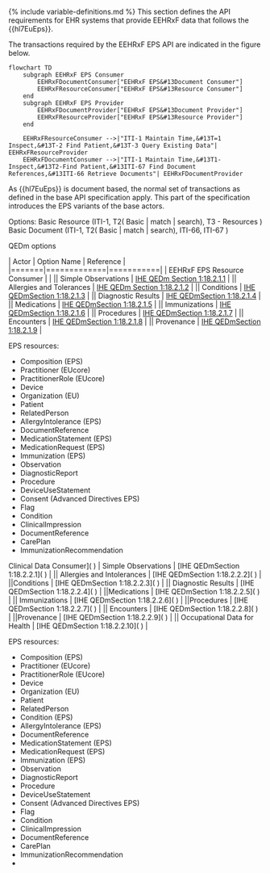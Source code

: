 {% include variable-definitions.md %}
This section defines the API requirements for EHR systems that provide EEHRxF data that follows the {{hl7EuEps}}.

The transactions required by the EEHRxF EPS API are indicated in the figure below. 

```mermaid
flowchart TD
    subgraph EEHRxF EPS Consumer
        EEHRxFDocumentConsumer["EEHRxF EPS&#13Document Consumer"]
        EEHRxFResourceConsumer["EEHRxF EPS&#13Resource Consumer"]
    end
    subgraph EEHRxF EPS Provider
        EEHRxFDocumentProvider["EEHRxF EPS&#13Document Provider"]
        EEHRxFResourceProvider["EEHRxF EPS&#13Resource Provider"]
    end

    EEHRxFResourceConsumer -->|"ITI-1 Maintain Time,&#13T=1 Inspect,&#13T-2 Find Patient,&#13T-3 Query Existing Data"| EEHRxFResourceProvider
    EEHRxFDocumentConsumer -->|"ITI-1 Maintain Time,&#13T1-Inspect,&#13T2-Find Patient,&#13ITI-67 Find Document References,&#13ITI-66 Retrieve Documents"| EEHRxFDocumentProvider
```

As {{hl7EuEps}} is document based, the normal set of transactions as defined in the base API specification apply. This part of the specification introduces the EPS variants of the base actors.

Options:
Basic Resource (ITI-1, T2( Basic | match | search), T3 - Resources )
Basic Document (ITI-1, T2( Basic | match | search), ITI-66, ITI-67 )

QEDm options

| Actor | Option Name | Reference |
|=======|=============|===========|
| EEHRxF EPS Resource Consumer | |
|| Simple Observations | [IHE QEDm Section 1:18.2.1.1](https://profiles.ihe.net/PCC/QEDm/3.0.0-comment1/PCC-44.html#234441211-simple-observations-option-search-parameters) |
|| Allergies and Tolerances | [IHE QEDm Section 1:18.2.1.2](https://profiles.ihe.net/PCC/QEDm/3.0.0-comment1/PCC-44.html#234441212-allergies-and-intolerances-option-search-parameters) |
|| Conditions | [IHE QEDmSection 1:18.2.1.3](https://profiles.ihe.net/PCC/QEDm/3.0.0-comment1/PCC-44.html#234441213-conditions-option-search-parameters) |
|| Diagnostic Results | [IHE QEDmSection 1:18.2.1.4](https://profiles.ihe.net/PCC/QEDm/3.0.0-comment1/PCC-44.html#234441214-diagnostic-reports-option-search-parameters) |
|| Medications | [IHE QEDmSection 1:18.2.1.5](https://profiles.ihe.net/PCC/QEDm/3.0.0-comment1/PCC-44.html#234441215-medications-option-search-parameters) |
|| Immunizations | [IHE QEDmSection 1:18.2.1.6](https://profiles.ihe.net/PCC/QEDm/3.0.0-comment1/PCC-44.html#234441216-immunizations-option-search-parameters) |
|| Procedures | [IHE QEDmSection 1:18.2.1.7](https://profiles.ihe.net/PCC/QEDm/3.0.0-comment1/PCC-44.html#234441217-procedures-option-search-parameters) |
|| Encounters | [IHE QEDmSection 1:18.2.1.8](https://profiles.ihe.net/PCC/QEDm/3.0.0-comment1/PCC-44.html#234441218-encounters-option-search-parameters) |
|| Provenance | [IHE QEDmSection 1:18.2.1.9](https://profiles.ihe.net/PCC/QEDm/3.0.0-comment1/PCC-44.html#234441219-provenance-option-search-parameters) |

EPS resources:
* Composition (EPS)
* Practitioner (EUcore)
* PractitionerRole (EUcore)
* Device
* Organization (EU)
* Patient
* RelatedPerson
* AllergyIntolerance (EPS)
* DocumentReference
* MedicationStatement (EPS)
* MedicationRequest (EPS)
* Immunization (EPS)
* Observation 
* DiagnosticReport
* Procedure
* DeviceUseStatement
* Consent (Advanced Directives EPS)
* Flag
* Condition
* ClinicalImpression
* DocumentReference
* CarePlan
* ImmunizationRecommendation


</tr>
<tr class="odd">
<td rowspan="10">Clinical Data Consumer](  ) |
<td>Simple Observations | [IHE QEDmSection 1:18.2.2.1](  ) |
|| Allergies and Intolerances | [IHE QEDmSection 1:18.2.2.2](  ) |
||Conditions | [IHE QEDmSection 1:18.2.2.3](  ) |
|| Diagnostic Results | [IHE QEDmSection 1:18.2.2.4](  ) |
||Medications | [IHE QEDmSection 1:18.2.2.5](  ) |
|| Immunizations | [IHE QEDmSection 1:18.2.2.6](  ) |
||Procedures | [IHE QEDmSection 1:18.2.2.7](  ) |
|| Encounters | [IHE QEDmSection 1:18.2.2.8](  ) |
||Provenance | [IHE QEDmSection 1:18.2.2.9](  ) |
|| Occupational Data for Health | [IHE QEDmSection 1:18.2.2.10](  ) |
</tr>
</tbody>
</table>

EPS resources:
* Composition (EPS)
* Practitioner (EUcore)
* PractitionerRole (EUcore)
* Device
* Organization (EU)
* Patient
* RelatedPerson
* Condition (EPS)
* AllergyIntolerance (EPS)
* DocumentReference
* MedicationStatement (EPS)
* MedicationRequest (EPS)
* Immunization (EPS)
* Observation 
* DiagnosticReport
* Procedure
* DeviceUseStatement
* Consent (Advanced Directives EPS)
* Flag
* Condition
* ClinicalImpression
* DocumentReference
* CarePlan
* ImmunizationRecommendation
* 